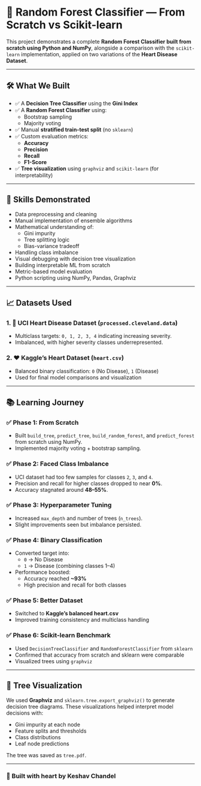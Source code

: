 # 🌳 Random Forest Classifier — From Scratch vs Scikit-learn

This project demonstrates a complete **Random Forest Classifier built from scratch using Python and NumPy**, alongside a comparison with the `scikit-learn` implementation, applied on two variations of the **Heart Disease Dataset**.

---

## 🛠️ What We Built

- ✅ A **Decision Tree Classifier** using the **Gini Index**
- ✅ A **Random Forest Classifier** using:
  - Bootstrap sampling
  - Majority voting
- ✅ Manual **stratified train-test split** (no `sklearn`)
- ✅ Custom evaluation metrics:
  - **Accuracy**
  - **Precision**
  - **Recall**
  - **F1-Score**
- ✅ **Tree visualization** using `graphviz` and `scikit-learn` (for interpretability)

---

## 🧠 Skills Demonstrated

- Data preprocessing and cleaning
- Manual implementation of ensemble algorithms
- Mathematical understanding of:
  - Gini impurity
  - Tree splitting logic
  - Bias-variance tradeoff
- Handling class imbalance
- Visual debugging with decision tree visualization
- Building interpretable ML from scratch
- Metric-based model evaluation
- Python scripting using NumPy, Pandas, Graphviz

---

## 📈 Datasets Used

### 1. 🧪 UCI Heart Disease Dataset (`processed.cleveland.data`)
- Multiclass targets: `0, 1, 2, 3, 4` indicating increasing severity.
- Imbalanced, with higher severity classes underrepresented.

### 2. ❤️ Kaggle’s Heart Dataset (`heart.csv`)
- Balanced binary classification: `0` (No Disease), `1` (Disease)
- Used for final model comparisons and visualization

---

## 📚 Learning Journey

### ✅ Phase 1: From Scratch
- Built `build_tree`, `predict_tree`, `build_random_forest`, and `predict_forest` from scratch using NumPy.
- Implemented majority voting + bootstrap sampling.

### ✅ Phase 2: Faced Class Imbalance
- UCI dataset had too few samples for classes `2`, `3`, and `4`.
- Precision and recall for higher classes dropped to near **0%**.
- Accuracy stagnated around **48–55%**.

### ✅ Phase 3: Hyperparameter Tuning
- Increased `max_depth` and number of trees (`n_trees`).
- Slight improvements seen but imbalance persisted.

### ✅ Phase 4: Binary Classification
- Converted target into:
  - `0` → No Disease
  - `1` → Disease (combining classes 1–4)
- Performance boosted:
  - Accuracy reached **~93%**
  - High precision and recall for both classes

### ✅ Phase 5: Better Dataset
- Switched to **Kaggle’s balanced heart.csv**
- Improved training consistency and multiclass handling

### ✅ Phase 6: Scikit-learn Benchmark
- Used `DecisionTreeClassifier` and `RandomForestClassifier` from `sklearn`
- Confirmed that accuracy from scratch and sklearn were comparable
- Visualized trees using `graphviz`

---

## 🌳 Tree Visualization

We used **Graphviz** and `sklearn.tree.export_graphviz()` to generate decision tree diagrams. These visualizations helped interpret model decisions with:

- Gini impurity at each node
- Feature splits and thresholds
- Class distributions
- Leaf node predictions

The tree was saved as `tree.pdf`.

---

### 🧡 Built with heart by **Keshav Chandel**
